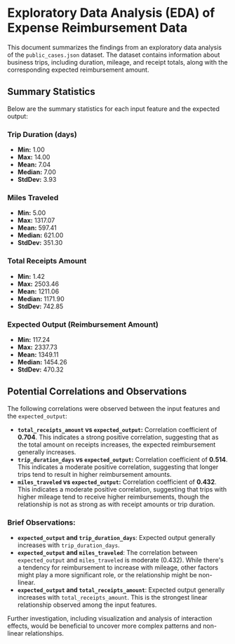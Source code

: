 # Exploratory Data Analysis (EDA) of Expense Reimbursement Data

This document summarizes the findings from an exploratory data analysis of the `public_cases.json` dataset. The dataset contains information about business trips, including duration, mileage, and receipt totals, along with the corresponding expected reimbursement amount.

## Summary Statistics

Below are the summary statistics for each input feature and the expected output:

### Trip Duration (days)

-   **Min:** 1.00
-   **Max:** 14.00
-   **Mean:** 7.04
-   **Median:** 7.00
-   **StdDev:** 3.93

### Miles Traveled

-   **Min:** 5.00
-   **Max:** 1317.07
-   **Mean:** 597.41
-   **Median:** 621.00
-   **StdDev:** 351.30

### Total Receipts Amount

-   **Min:** 1.42
-   **Max:** 2503.46
-   **Mean:** 1211.06
-   **Median:** 1171.90
-   **StdDev:** 742.85

### Expected Output (Reimbursement Amount)

-   **Min:** 117.24
-   **Max:** 2337.73
-   **Mean:** 1349.11
-   **Median:** 1454.26
-   **StdDev:** 470.32

## Potential Correlations and Observations

The following correlations were observed between the input features and the `expected_output`:

-   **`total_receipts_amount` vs `expected_output`:** Correlation coefficient of **0.704**. This indicates a strong positive correlation, suggesting that as the total amount on receipts increases, the expected reimbursement generally increases.
-   **`trip_duration_days` vs `expected_output`:** Correlation coefficient of **0.514**. This indicates a moderate positive correlation, suggesting that longer trips tend to result in higher reimbursement amounts.
-   **`miles_traveled` vs `expected_output`:** Correlation coefficient of **0.432**. This indicates a moderate positive correlation, suggesting that trips with higher mileage tend to receive higher reimbursements, though the relationship is not as strong as with receipt amounts or trip duration.

### Brief Observations:

*   **`expected_output` and `trip_duration_days`**: Expected output generally increases with `trip_duration_days`.
*   **`expected_output` and `miles_traveled`**: The correlation between `expected_output` and `miles_traveled` is moderate (0.432). While there's a tendency for reimbursement to increase with mileage, other factors might play a more significant role, or the relationship might be non-linear.
*   **`expected_output` and `total_receipts_amount`**: Expected output generally increases with `total_receipts_amount`. This is the strongest linear relationship observed among the input features.

Further investigation, including visualization and analysis of interaction effects, would be beneficial to uncover more complex patterns and non-linear relationships.
